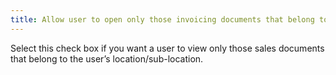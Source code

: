 ```yaml
---
title: Allow user to open only those invoicing documents that belong to his/ her default department
---
```



Select this check box if you want a user to view only those sales documents  that belong to the user’s location/sub-location.
